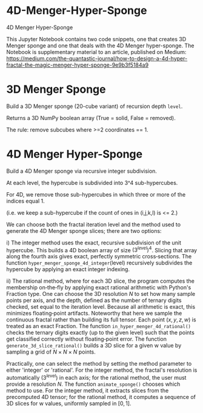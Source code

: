 # 4D-Menger-Hyper-Sponge
4D Menger Hyper-Sponge

This Jupyter Notebook contains two code snippets, one that creates 3D Menger sponge and one that deals with the 4D Menger hyper-sponge.
The Notebook is supplementary material to an article, published on Medium:
https://medium.com/the-quantastic-journal/how-to-design-a-4d-hyper-fractal-the-magic-menger-hyper-sponge-9e9b3f5184a9


# 3D Menger Sponge

Build a 3D Menger sponge (20-cube variant) of recursion depth `level`.

Returns a 3D NumPy boolean array (True = solid, False = removed).

The rule: remove subcubes where >=2 coordinates == 1.



# 4D Menger Hyper-Sponge

Build a 4D Menger sponge via recursive integer subdivision.

At each level, the hypercube is subdivided into 3^4 sub-hypercubes.

For 4D, we remove those sub-hypercubes in which three or more of the indices equal 1.

(i.e. we keep a sub-hypercube if the count of ones in (i,j,k,l) is <= 2.)

We can choose both the fractal iteration level and the method used to generate the 4D Menger sponge slices; there are two options:

i) The integer method uses the exact, recursive subdivision of the unit hypercube. This builds a 4D boolean array of size $(3^{level})^4$. Slicing that array along the fourth axis gives exact, perfectly symmetric cross‑sections. The function `hyper_menger_sponge_4d_integer`(level) recursively subdivides the hypercube by applying an exact integer indexing.

ii) The rational method, where for each 3D slice, the program computes the membership on‑the‑fly by applying exact rational arithmetic with Python's Fraction type. One can choose the 3D resolution $N$ to set how many sample points per axis, and the depth, defined as the number of ternary digits checked, set equal to the iteration level. Because all arithmetic is exact, this minimizes floating‑point artifacts. Noteworthy that here we sample the continuous fractal rather than building its full tensor. Each point $(x,y,z,w)$ is treated as an exact Fraction. The function `in_hyper_menger_4d_rational()` checks the ternary digits exactly (up to the given level) such that the points get classified correctly without floating‑point error. The function `generate_3d_slice_rational()` builds a 3D slice for a given w value by sampling a grid of $N×N×N$ points.

Practically, one can select the method by setting the method parameter to either 'integer' or 'rational'. For the integer method, the fractal's resolution is automatically $(3^{level})$ in each axis; for the rational method, the user must provide a resolution $N$. The function `animate_sponge()` chooses which method to use. For the integer method, it extracts slices from the precomputed 4D tensor; for the rational method, it computes a sequence of 3D slices for w values, uniformly sampled in $[0,1]$.
